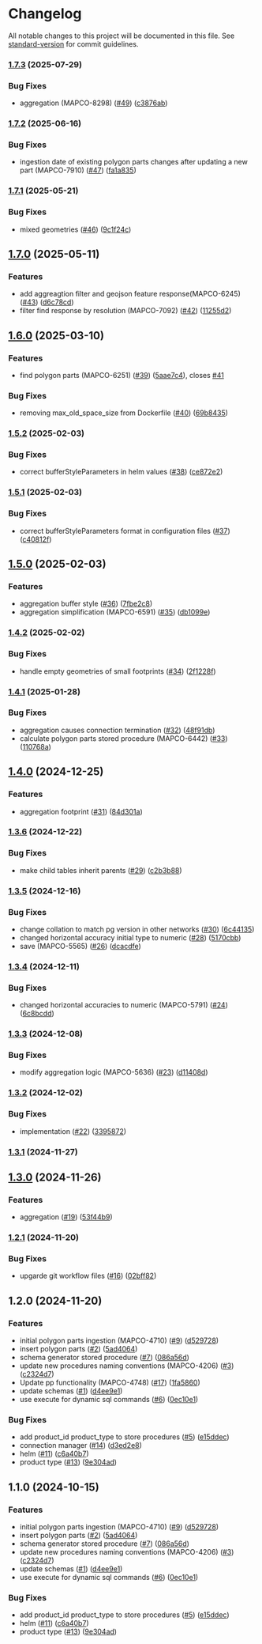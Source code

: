 # Changelog

All notable changes to this project will be documented in this file. See [standard-version](https://github.com/conventional-changelog/standard-version) for commit guidelines.

### [1.7.3](https://github.com/MapColonies/polygon-parts-manager/compare/v1.7.2...v1.7.3) (2025-07-29)


### Bug Fixes

* aggregation (MAPCO-8298) ([#49](https://github.com/MapColonies/polygon-parts-manager/issues/49)) ([c3876ab](https://github.com/MapColonies/polygon-parts-manager/commit/c3876ab70a66a51d273770cf78e82c12c3baa16a))

### [1.7.2](https://github.com/MapColonies/polygon-parts-manager/compare/v1.7.1...v1.7.2) (2025-06-16)


### Bug Fixes

* ingestion date of existing polygon parts changes after updating a new part (MAPCO-7910) ([#47](https://github.com/MapColonies/polygon-parts-manager/issues/47)) ([fa1a835](https://github.com/MapColonies/polygon-parts-manager/commit/fa1a8356fc13cd34399bde04ffbc842ca984019c))

### [1.7.1](https://github.com/MapColonies/polygon-parts-manager/compare/v1.7.0...v1.7.1) (2025-05-21)


### Bug Fixes

* mixed geometries ([#46](https://github.com/MapColonies/polygon-parts-manager/issues/46)) ([9c1f24c](https://github.com/MapColonies/polygon-parts-manager/commit/9c1f24c6dc8b0edb18a00ead4a144992fcd4424d))

## [1.7.0](https://github.com/MapColonies/polygon-parts-manager/compare/v1.6.0...v1.7.0) (2025-05-11)


### Features

* add aggreagtion filter and geojson feature response(MAPCO-6245) ([#43](https://github.com/MapColonies/polygon-parts-manager/issues/43)) ([d6c78cd](https://github.com/MapColonies/polygon-parts-manager/commit/d6c78cdce9d142403e1318762fa26843a0e35d60))
* filter find response by resolution (MAPCO-7092) ([#42](https://github.com/MapColonies/polygon-parts-manager/issues/42)) ([11255d2](https://github.com/MapColonies/polygon-parts-manager/commit/11255d24eae1898c44a55080db922bb3880bf990))

## [1.6.0](https://github.com/MapColonies/polygon-parts-manager/compare/v1.5.2...v1.6.0) (2025-03-10)


### Features

* find polygon parts (MAPCO-6251) ([#39](https://github.com/MapColonies/polygon-parts-manager/issues/39)) ([5aae7c4](https://github.com/MapColonies/polygon-parts-manager/commit/5aae7c430b04d0ebeb196c2225ba49b58e8e8776)), closes [#41](https://github.com/MapColonies/polygon-parts-manager/issues/41)


### Bug Fixes

* removing max_old_space_size from Dockerfile ([#40](https://github.com/MapColonies/polygon-parts-manager/issues/40)) ([69b8435](https://github.com/MapColonies/polygon-parts-manager/commit/69b8435d6cd84f771546cc0b7fcf99c72affb57a))

### [1.5.2](https://github.com/MapColonies/polygon-parts-manager/compare/v1.5.1...v1.5.2) (2025-02-03)


### Bug Fixes

* correct bufferStyleParameters in helm values ([#38](https://github.com/MapColonies/polygon-parts-manager/issues/38)) ([ce872e2](https://github.com/MapColonies/polygon-parts-manager/commit/ce872e2b1c084f5c8acf938df2cbc3419fd731cb))

### [1.5.1](https://github.com/MapColonies/polygon-parts-manager/compare/v1.5.0...v1.5.1) (2025-02-03)


### Bug Fixes

* correct bufferStyleParameters format in configuration files ([#37](https://github.com/MapColonies/polygon-parts-manager/issues/37)) ([c40812f](https://github.com/MapColonies/polygon-parts-manager/commit/c40812f74fedc79ec9bab89d90fe7c62bd2d9046))

## [1.5.0](https://github.com/MapColonies/polygon-parts-manager/compare/v1.4.2...v1.5.0) (2025-02-03)


### Features

* aggregation buffer style ([#36](https://github.com/MapColonies/polygon-parts-manager/issues/36)) ([7fbe2c8](https://github.com/MapColonies/polygon-parts-manager/commit/7fbe2c876a2b6cc11a628ff93cf9f2f267933222))
* aggregation simplification (MAPCO-6591) ([#35](https://github.com/MapColonies/polygon-parts-manager/issues/35)) ([db1099e](https://github.com/MapColonies/polygon-parts-manager/commit/db1099ed70348954fe38e9ae9b3febf6d0ae79e6))

### [1.4.2](https://github.com/MapColonies/polygon-parts-manager/compare/v1.4.1...v1.4.2) (2025-02-02)


### Bug Fixes

* handle empty geometries of small footprints ([#34](https://github.com/MapColonies/polygon-parts-manager/issues/34)) ([2f1228f](https://github.com/MapColonies/polygon-parts-manager/commit/2f1228f55b792d29e3b4ceb8a0fc21a6f2236f26))

### [1.4.1](https://github.com/MapColonies/polygon-parts-manager/compare/v1.4.0...v1.4.1) (2025-01-28)


### Bug Fixes

* aggregation causes connection termination ([#32](https://github.com/MapColonies/polygon-parts-manager/issues/32)) ([48f91db](https://github.com/MapColonies/polygon-parts-manager/commit/48f91dbaaed8bc06b1c5de2847b40854a84c67db))
* calculate polygon parts stored procedure (MAPCO-6442) ([#33](https://github.com/MapColonies/polygon-parts-manager/issues/33)) ([110768a](https://github.com/MapColonies/polygon-parts-manager/commit/110768a54df7b878bd6f31c82ad59e4d7ce338eb))

## [1.4.0](https://github.com/MapColonies/polygon-parts-manager/compare/v1.3.6...v1.4.0) (2024-12-25)


### Features

* aggregation footprint ([#31](https://github.com/MapColonies/polygon-parts-manager/issues/31)) ([84d301a](https://github.com/MapColonies/polygon-parts-manager/commit/84d301a99d67522639f862c13ba7624ead11e122))

### [1.3.6](https://github.com/MapColonies/polygon-parts-manager/compare/v1.3.5...v1.3.6) (2024-12-22)


### Bug Fixes

* make child tables inherit parents ([#29](https://github.com/MapColonies/polygon-parts-manager/issues/29)) ([c2b3b88](https://github.com/MapColonies/polygon-parts-manager/commit/c2b3b8885ea63ee8165528ae6e832688e40253b9))

### [1.3.5](https://github.com/MapColonies/polygon-parts-manager/compare/v1.3.4...v1.3.5) (2024-12-16)


### Bug Fixes

* change collation to match pg version in other networks ([#30](https://github.com/MapColonies/polygon-parts-manager/issues/30)) ([6c44135](https://github.com/MapColonies/polygon-parts-manager/commit/6c44135c318a0b2fb100328064818b98b4487e12))
* changed horizontal accuracy initial type to numeric ([#28](https://github.com/MapColonies/polygon-parts-manager/issues/28)) ([5170cbb](https://github.com/MapColonies/polygon-parts-manager/commit/5170cbb80f5004e7f9bf099ac20f9c8199159239))
* save (MAPCO-5565) ([#26](https://github.com/MapColonies/polygon-parts-manager/issues/26)) ([dcacdfe](https://github.com/MapColonies/polygon-parts-manager/commit/dcacdfe27c9be7f793c51f53fbd4f41f50a076c8))

### [1.3.4](https://github.com/MapColonies/polygon-parts-manager/compare/v1.3.3...v1.3.4) (2024-12-11)


### Bug Fixes

* changed horizontal accuracies to numeric (MAPCO-5791) ([#24](https://github.com/MapColonies/polygon-parts-manager/issues/24)) ([6c8bcdd](https://github.com/MapColonies/polygon-parts-manager/commit/6c8bcdd35f20d4f1f1437256e4ddc0b2552e190c))

### [1.3.3](https://github.com/MapColonies/polygon-parts-manager/compare/v1.3.2...v1.3.3) (2024-12-08)


### Bug Fixes

* modify aggregation logic (MAPCO-5636) ([#23](https://github.com/MapColonies/polygon-parts-manager/issues/23)) ([d11408d](https://github.com/MapColonies/polygon-parts-manager/commit/d11408d482f24e9a09a9bd7bd859c07ba3e35f0f))

### [1.3.2](https://github.com/MapColonies/polygon-parts-manager/compare/v1.3.1...v1.3.2) (2024-12-02)


### Bug Fixes

* implementation ([#22](https://github.com/MapColonies/polygon-parts-manager/issues/22)) ([3395872](https://github.com/MapColonies/polygon-parts-manager/commit/339587214c0711854e524396547d6ae0312a0c2a))

### [1.3.1](https://github.com/MapColonies/polygon-parts-manager/compare/v1.3.0...v1.3.1) (2024-11-27)

## [1.3.0](https://github.com/MapColonies/polygon-parts-manager/compare/v1.2.1...v1.3.0) (2024-11-26)


### Features

* aggregation ([#19](https://github.com/MapColonies/polygon-parts-manager/issues/19)) ([53f44b9](https://github.com/MapColonies/polygon-parts-manager/commit/53f44b9a056a34b836f1207cb47ef2c1a42bd94a))

### [1.2.1](https://github.com/MapColonies/polygon-parts-manager/compare/v1.2.0...v1.2.1) (2024-11-20)


### Bug Fixes

* upgarde git workflow files ([#16](https://github.com/MapColonies/polygon-parts-manager/issues/16)) ([02bff82](https://github.com/MapColonies/polygon-parts-manager/commit/02bff827e41130c3a5bacc9120114d284771531a))

## 1.2.0 (2024-11-20)


### Features

* initial polygon parts ingestion (MAPCO-4710) ([#9](https://github.com/MapColonies/polygon-parts-manager/issues/9)) ([d529728](https://github.com/MapColonies/polygon-parts-manager/commit/d5297280d79edf4737cf8eb132c588da79139ffe))
* insert polygon parts ([#2](https://github.com/MapColonies/polygon-parts-manager/issues/2)) ([5ad4064](https://github.com/MapColonies/polygon-parts-manager/commit/5ad4064581d722bd95f27d3c8dc19b0db0d2b54c))
* schema generator stored procedure ([#7](https://github.com/MapColonies/polygon-parts-manager/issues/7)) ([086a56d](https://github.com/MapColonies/polygon-parts-manager/commit/086a56dcb71bef984edbaa457d19775960426df6))
* update new procedures naming conventions (MAPCO-4206) ([#3](https://github.com/MapColonies/polygon-parts-manager/issues/3)) ([c2324d7](https://github.com/MapColonies/polygon-parts-manager/commit/c2324d73c1a05272819797c4be152904f440762a))
* Update pp functionality (MAPCO-4748) ([#17](https://github.com/MapColonies/polygon-parts-manager/issues/17)) ([1fa5860](https://github.com/MapColonies/polygon-parts-manager/commit/1fa5860f763457bb679fb953196438f3f90472c6))
* update schemas ([#1](https://github.com/MapColonies/polygon-parts-manager/issues/1)) ([d4ee9e1](https://github.com/MapColonies/polygon-parts-manager/commit/d4ee9e1d7056b89453627545a752a42c9b8f9e9b))
* use execute for dynamic sql commands ([#6](https://github.com/MapColonies/polygon-parts-manager/issues/6)) ([0ec10e1](https://github.com/MapColonies/polygon-parts-manager/commit/0ec10e1faecc18473fbd2298fa8e67f958c1ca0a))


### Bug Fixes

* add product_id product_type to store procedures ([#5](https://github.com/MapColonies/polygon-parts-manager/issues/5)) ([e15ddec](https://github.com/MapColonies/polygon-parts-manager/commit/e15ddecd6f04d3d20b9b7f6660266efd1ae9212a))
* connection manager ([#14](https://github.com/MapColonies/polygon-parts-manager/issues/14)) ([d3ed2e8](https://github.com/MapColonies/polygon-parts-manager/commit/d3ed2e8e1a2f8ec5440b09bd7f28ed3963d9178a))
* helm ([#11](https://github.com/MapColonies/polygon-parts-manager/issues/11)) ([c6a40b7](https://github.com/MapColonies/polygon-parts-manager/commit/c6a40b7ccb3f2a9f12089c34732c701d4aca3bd7))
* product type ([#13](https://github.com/MapColonies/polygon-parts-manager/issues/13)) ([9e304ad](https://github.com/MapColonies/polygon-parts-manager/commit/9e304ad9cd8377155b408fea8e7e9c15719800e7))

## 1.1.0 (2024-10-15)


### Features

* initial polygon parts ingestion (MAPCO-4710) ([#9](https://github.com/MapColonies/polygon-parts-manager/issues/9)) ([d529728](https://github.com/MapColonies/polygon-parts-manager/commit/d5297280d79edf4737cf8eb132c588da79139ffe))
* insert polygon parts ([#2](https://github.com/MapColonies/polygon-parts-manager/issues/2)) ([5ad4064](https://github.com/MapColonies/polygon-parts-manager/commit/5ad4064581d722bd95f27d3c8dc19b0db0d2b54c))
* schema generator stored procedure ([#7](https://github.com/MapColonies/polygon-parts-manager/issues/7)) ([086a56d](https://github.com/MapColonies/polygon-parts-manager/commit/086a56dcb71bef984edbaa457d19775960426df6))
* update new procedures naming conventions (MAPCO-4206) ([#3](https://github.com/MapColonies/polygon-parts-manager/issues/3)) ([c2324d7](https://github.com/MapColonies/polygon-parts-manager/commit/c2324d73c1a05272819797c4be152904f440762a))
* update schemas ([#1](https://github.com/MapColonies/polygon-parts-manager/issues/1)) ([d4ee9e1](https://github.com/MapColonies/polygon-parts-manager/commit/d4ee9e1d7056b89453627545a752a42c9b8f9e9b))
* use execute for dynamic sql commands ([#6](https://github.com/MapColonies/polygon-parts-manager/issues/6)) ([0ec10e1](https://github.com/MapColonies/polygon-parts-manager/commit/0ec10e1faecc18473fbd2298fa8e67f958c1ca0a))


### Bug Fixes

* add product_id product_type to store procedures ([#5](https://github.com/MapColonies/polygon-parts-manager/issues/5)) ([e15ddec](https://github.com/MapColonies/polygon-parts-manager/commit/e15ddecd6f04d3d20b9b7f6660266efd1ae9212a))
* helm ([#11](https://github.com/MapColonies/polygon-parts-manager/issues/11)) ([c6a40b7](https://github.com/MapColonies/polygon-parts-manager/commit/c6a40b7ccb3f2a9f12089c34732c701d4aca3bd7))
* product type ([#13](https://github.com/MapColonies/polygon-parts-manager/issues/13)) ([9e304ad](https://github.com/MapColonies/polygon-parts-manager/commit/9e304ad9cd8377155b408fea8e7e9c15719800e7))
